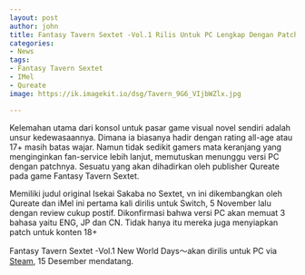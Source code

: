 ```yaml
---
layout: post
author: john
title: Fantasy Tavern Sextet -Vol.1 Rilis Untuk PC Lengkap Dengan Patch
categories:
- News
tags:
- Fantasy Tavern Sextet
- IMel
- Qureate
image: https://ik.imagekit.io/dsg/Tavern_9G6_VIjbWZlx.jpg

---
```

Kelemahan utama dari konsol untuk pasar game visual novel sendiri adalah unsur kedewasaannya. Dimana ia biasanya hadir dengan rating all-age atau 17+ masih batas wajar. Namun tidak sedikit gamers mata keranjang yang menginginkan fan-service lebih lanjut, memutuskan menunggu versi PC dengan patchnya. Sesuatu yang akan dihadirkan oleh publisher Qureate pada game Fantasy Tavern Sextet. 

Memiliki judul original Isekai Sakaba no Sextet, vn ini dikembangkan oleh Qureate dan iMel ini pertama kali dirilis untuk Switch, 5 November lalu dengan review cukup postif. Dikonfirmasi bahwa versi PC akan memuat 3 bahasa yaitu ENG, JP dan CN. Tidak hanya itu mereka juga menyiapkan patch untuk konten 18+

Fantasy Tavern Sextet -Vol.1 New World Days～akan dirilis untuk PC via [Steam](https://store.steampowered.com/app/1372830/Fantasy_Tavern_Sextet_Vol1_New_World_Days/), 15 Desember mendatang.